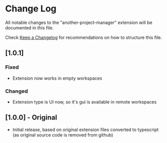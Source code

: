 # Change Log

All notable changes to the "another-project-manager" extension will be documented in this file.

Check [Keep a Changelog](http://keepachangelog.com/) for recommendations on how to structure this file.

## [1.0.1]

### Fixed

- Extension now works in empty workspaces

### Changed

- Extension type is UI now, so it's gui is available in remote workspaces

## [1.0.0] - Original

- Initial release, based on original extension files converted to typescript (as original source code is removed from github)
